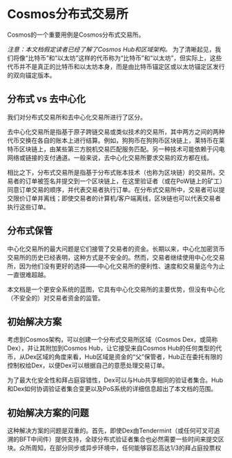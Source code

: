 # Cosmos分布式交易所

Cosmos的一个重要用例是Cosmos分布式交易所。

_注意：本文档假定读者已经了解了Cosmos Hub和区域架构。_ 为了清晰起见，我们将像“比特币”和“以太坊”这样的代币称为“比特币”和“以太坊”，但实际上，这些代币并不是真正的比特币和以太坊本身，而是由比特币锚定区或以太坊锚定区发行的双向锚定版本。

## 分布式 vs 去中心化

我们对分布式交易所和去中心化交易所进行了区分。

去中心化交易所是指基于原子跨链交易或类似技术的交易所，其中两方之间的两种代币交换在各自的账本上进行结算。例如，狗狗币在狗狗币区块链上，莱特币在莱特币区块链上，由某些第三方脱机交易匹配服务匹配。另一种技术可能依赖于闪电网络或链接的支付通道。一般来说，去中心化交易所要求交易的双方都在线。

相比之下，分布式交易所是指基于分布式账本技术（也称为区块链）的交易所。交易者的订单被签名并提交到一个区块链上，在这里验证者（或在PoW链上的矿工）同意订单交易的顺序，并代表交易者执行订单。在分布式交易所中，交易者可以提交限价订单并离线；即使交易者的计算机/客户端离线，区块链也可以代表交易者执行这些订单。

## 分布式保管

中心化交易所的最大问题是它们接管了交易者的资金。长期以来，中心化加密货币交易所的历史已经表明，这种方式是不安全的。然而，交易者继续使用中心化交易所，因为他们没有更好的选择——中心化交易所的便利性、速度和交易量迄今为止一直很难超越。

本文档是一个更安全系统的蓝图，它具有中心化交易所的主要优势，但没有中心化（不安全的）对交易者资金的监管。

## 初始解决方案

考虑到Cosmos架构，可以创建一个分布式交易所区域（Cosmos Dex，或简称Dex），并让其附加到Cosmos Hub，让它接受来自Cosmos Hub的任何类型的代币，从Dex区域的角度来看，Hub区域是资金的“父”保管者，Hub正在委托有限的控制权给Dex，以便Dex可以根据自己的意愿处理交易订单。

为了最大化安全性和拜占庭容错性，Dex可以与Hub共享相同的验证者集合。Hub和Dex如何协调验证者集合变更以及PoS系统的详细信息超出了本文档的范围。

## 初始解决方案的问题

这种解决方案的问题是双重的。首先，即使Dex由Tendermint（或任何可叉可追溯的BFT中间件）提供支持，全球分布式验证者集合也必然需要一些时间来提交区块。众所周知，在部分同步或异步环境中，任何能够容忍高达1/3的拜占庭投票权
